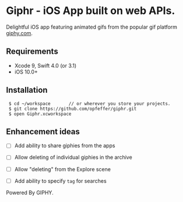 # Giphr - iOS App built on web APIs.

Delightful iOS app featuring animated gifs from the popular gif platform [giphy.com](https://giphy.com).

## Requirements

* Xcode 9, Swift 4.0 (or 3.1)
* iOS 10.0+


## Installation

     $ cd ~/workspace       // or wherever you store your projects.
     $ git clone https://github.com/opfeffer/giphr.git
     $ open Giphr.xcworkspace


## Enhancement ideas

* [ ] Add ability to share giphies from the apps
* [ ] Allow deleting of individual giphies in the archive
* [ ] Allow "deleting" from the Explore scene
* [ ] Add ability to specify `tag`  for searches


Powered By GIPHY.
